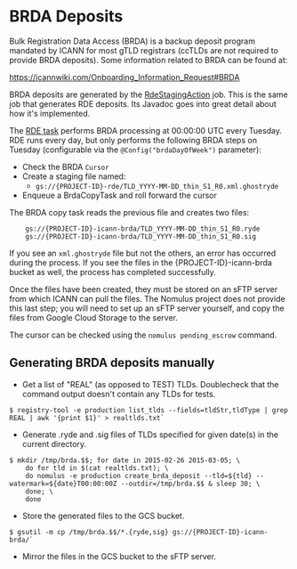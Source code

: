 # BRDA Deposits

Bulk Registration Data Access (BRDA) is a backup deposit program mandated by
ICANN for most gTLD registrars (ccTLDs are not required to provide BRDA
deposits). Some information related to BRDA can be found at:

https://icannwiki.com/Onboarding_Information_Request#BRDA

BRDA deposits are generated by the
[RdeStagingAction](https://github.com/google/nomulus/blob/master/java/google/registry/rde/RdeStagingAction.java)
job. This is the same job that generates RDE deposits. Its Javadoc goes into
great detail about how it's implemented.

The [RDE task](./rde-deposits.md) performs BRDA processing at 00:00:00 UTC every
Tuesday. RDE runs every day, but only performs the following BRDA steps on
Tuesday (configurable via the `@Config("brdaDayOfWeek")` parameter):

*   Check the BRDA `Cursor`
*   Create a staging file named:
    *   `gs://{PROJECT-ID}-rde/TLD_YYYY-MM-DD_thin_S1_R0.xml.ghostryde`
*   Enqueue a BrdaCopyTask and roll forward the cursor

The BRDA copy task reads the previous file and creates two files:

```
    gs://{PROJECT-ID}-icann-brda/TLD_YYYY-MM-DD_thin_S1_R0.ryde
    gs://{PROJECT-ID}-icann-brda/TLD_YYYY-MM-DD_thin_S1_R0.sig
```

If you see an `xml.ghostryde` file but not the others, an error has occurred
during the process. If you see the files in the
{PROJECT-ID}-icann-brda bucket as well, the process has completed successfully.

Once the files have been created, they must be stored on an sFTP server from
which ICANN can pull the files. The Nomulus project does not provide this last
step; you will need to set up an sFTP server yourself, and copy the files from
Google Cloud Storage to the server.

The cursor can be checked using the `nomulus pending_escrow` command.

## Generating BRDA deposits manually

*   Get a list of "REAL" (as opposed to TEST) TLDs. Doublecheck that the command
    output doesn't contain any TLDs for tests.

```shell
$ registry-tool -e production list_tlds --fields=tldStr,tldType | grep REAL | awk '{print $1}' > realtlds.txt`
```

*   Generate .ryde and .sig files of TLDs specified for given date(s) in the
    current directory.

```shell
$ mkdir /tmp/brda.$$; for date in 2015-02-26 2015-03-05; \
    do for tld in $(cat realtlds.txt); \
    do nomulus -e production create_brda_deposit --tld=${tld} --watermark=${date}T00:00:00Z --outdir=/tmp/brda.$$ & sleep 30; \
    done; \
    done
```

*   Store the generated files to the GCS bucket.

```shell
$ gsutil -m cp /tmp/brda.$$/*.{ryde,sig} gs://{PROJECT-ID}-icann-brda/`
```

*   Mirror the files in the GCS bucket to the sFTP server.
